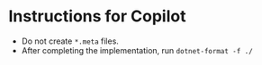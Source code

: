 # Instructions for Copilot

- Do not create `*.meta` files.
- After completing the implementation, run `dotnet-format -f ./`